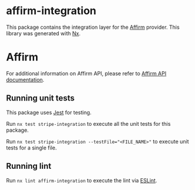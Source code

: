# affirm-integration

This package contains the integration layer for the [Affirm](https://www.affirm.com/) provider.
This library was generated with [Nx](https://nx.dev).

# Affirm

For additional information on Affirm API, please refer to [Affirm API documentation](https://docs.affirm.com/payments/docs/payments-overview).

## Running unit tests

This package uses [Jest](https://jestjs.io) for testing.

Run `nx test stripe-integration` to execute all the unit tests for this package.

Run `nx test stripe-integration --testFile="<FILE_NAME>"` to execute unit tests for a single file.

## Running lint

Run `nx lint affirm-integration` to execute the lint via [ESLint](https://eslint.org/).
